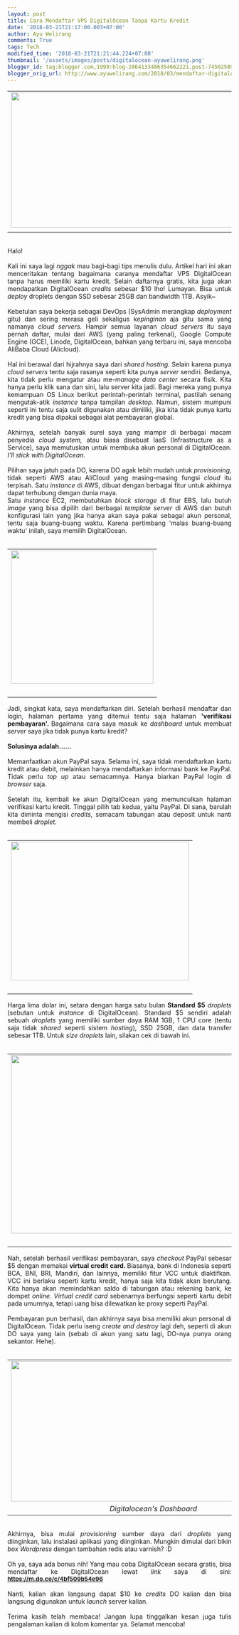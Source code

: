 ```yaml
---
layout: post
title: Cara Mendaftar VPS DigitalOcean Tanpa Kartu Kredit
date: '2018-03-21T21:17:00.003+07:00'
author: Ayu Welirang
comments: True
tags: Tech
modified_time: '2018-03-21T21:21:44.224+07:00'
thumbnail: '/assets/images/posts/digitalocean-ayuwelirang.png'
blogger_id: tag:blogger.com,1999:blog-2864133486354662221.post-7450258956119261268
blogger_orig_url: http://www.ayuwelirang.com/2018/03/mendaftar-digitalocean-tanpa-credit-card.html
---
```


<table align="center" cellpadding="0" cellspacing="0" class="tr-caption-container" style="margin-left: auto; margin-right: auto; text-align: center;"><tbody><tr><td style="text-align: center;"><a href="https://3.bp.blogspot.com/--wN-WmNjs1Y/WrJdrOZLdoI/AAAAAAAAF04/P3fJd0kprMAXcLeI7pb95lVgBJP7BOHvwCLcBGAs/s1600/digitalocean-ayuwelirang.png" imageanchor="1" style="margin-left: auto; margin-right: auto;"><img border="0" data-original-height="645" data-original-width="1351" height="304" src="https://3.bp.blogspot.com/--wN-WmNjs1Y/WrJdrOZLdoI/AAAAAAAAF04/P3fJd0kprMAXcLeI7pb95lVgBJP7BOHvwCLcBGAs/s640/digitalocean-ayuwelirang.png" width="640" /></a></td></tr><tr><td class="tr-caption" style="text-align: center;"></td></tr></tbody></table><div style="text-align: justify;"><br /></div><div style="text-align: justify;">Halo!</div><div style="text-align: justify;"></div><div style="text-align: justify;"><br /></div><div style="text-align: justify;">Kali ini saya lagi <i>nggak</i> mau bagi-bagi tips menulis dulu. Artikel hari ini akan menceritakan tentang bagaimana caranya mendaftar VPS DigitalOcean tanpa harus memiliki kartu kredit. Selain daftarnya gratis, kita juga akan mendapatkan DigitalOcean <i>credits</i> sebesar $10 lho! Lumayan. Bisa untuk <i>deploy </i>droplets dengan SSD sebesar 25GB dan bandwidth 1TB. Asyik~</div><div style="text-align: justify;"><br /></div><div style="text-align: justify;">Kebetulan saya bekerja sebagai DevOps (SysAdmin merangkap <i>deployment </i>gitu) dan sering merasa geli sekaligus <i>kepinginan </i>aja gitu sama yang namanya <i>cloud servers. </i>Hampir semua layanan <i>cloud servers </i>itu saya pernah daftar, mulai dari AWS (yang paling terkenal), Google Compute Engine (GCE), Linode, DigitalOcean, bahkan yang terbaru ini, saya mencoba AliBaba Cloud (Alicloud).</div><div style="text-align: justify;"><br /></div><div style="text-align: justify;">Hal ini berawal dari hijrahnya saya dari <i>shared hosting. </i>Selain karena punya <i>cloud servers </i>tentu saja rasanya seperti kita punya <i>server </i>sendiri. Bedanya, kita tidak perlu mengatur atau me-<i>manage data center </i>secara fisik. Kita hanya perlu klik sana dan sini, lalu server kita jadi. Bagi mereka yang punya kemampuan OS Linux berikut perintah-perintah terminal, pastilah senang mengutak-atik <i>instance </i>tanpa tampilan <i>desktop. </i>Namun, sistem mumpuni seperti ini tentu saja sulit digunakan atau dimiliki, jika kita tidak punya kartu kredit yang bisa dipakai sebagai alat pembayaran global.</div><div style="text-align: justify;"><br /></div><div style="text-align: justify;">Akhirnya, setelah banyak surel saya yang mampir di berbagai macam<i> </i>penyedia <i>cloud system, </i>atau biasa disebuat IaaS (Infrastructure as a Service), saya memutuskan untuk membuka akun personal di DigitalOcean. <i>I'll stick with DigitalOcean.</i></div><div style="text-align: justify;"><br /></div><div style="text-align: justify;">Pilihan saya jatuh pada DO, karena DO agak lebih mudah untuk <i>provisioning, </i>tidak seperti AWS atau AliCloud yang masing-masing fungsi <i>cloud </i>itu terpisah. Satu <i>instance </i>di AWS, dibuat dengan berbagai fitur untuk akhirnya dapat terhubung dengan dunia maya.</div><div style="text-align: justify;"><i> </i></div><div style="text-align: justify;">Satu <i>instance</i> EC2, membutuhkan <i>block storage </i>di fitur EBS, lalu butuh <i>image </i>yang bisa dipilih dari berbagai <i>template server </i>di AWS dan butuh konfigurasi lain yang jika hanya akan saya pakai sebagai akun personal, tentu saja buang-buang waktu. Karena pertimbang 'malas buang-buang waktu' inilah, saya memilih DigitalOcean.</div><div style="text-align: justify;"><br /></div><table align="center" cellpadding="0" cellspacing="0" class="tr-caption-container" style="margin-left: auto; margin-right: auto; text-align: center;"><tbody><tr><td style="text-align: center;"><a href="https://4.bp.blogspot.com/-5xfl7LKY-v4/WrJm2o0dpUI/AAAAAAAAF1I/LVvfBzg4jeYnEDBHWtiz1oPgOC3o0LQ1wCLcBGAs/s1600/digitalocean-signup-ayuwelirang.png" imageanchor="1" style="margin-left: auto; margin-right: auto;"><img border="0" data-original-height="600" data-original-width="638" height="300" src="https://4.bp.blogspot.com/-5xfl7LKY-v4/WrJm2o0dpUI/AAAAAAAAF1I/LVvfBzg4jeYnEDBHWtiz1oPgOC3o0LQ1wCLcBGAs/s320/digitalocean-signup-ayuwelirang.png" width="320" /></a></td></tr><tr><td class="tr-caption" style="text-align: center;"><br /></td></tr></tbody></table><div style="text-align: justify;"><i></i></div><div style="text-align: justify;">Jadi, singkat kata, saya mendaftarkan diri. Setelah berhasil mendaftar dan login, halaman pertama yang ditemui tentu saja halaman <b>'verifikasi pembayaran'. </b>Bagaimana cara saya masuk ke <i>dashboard </i>untuk membuat <i>server </i>saya jika tidak punya kartu kredit?</div><div style="text-align: justify;"><br /><i></i></div><div style="text-align: justify;"><b>Solusinya adalah......</b></div><div style="text-align: justify;"><br /></div><div style="text-align: justify;">Memanfaatkan akun PayPal saya. Selama ini, saya tidak mendaftarkan kartu kredit atau debit, melainkan hanya mendaftarkan informasi bank ke PayPal. Tidak perlu <i>top up </i>atau semacamnya. Hanya biarkan PayPal login di <i>browser </i>saja.</div><div style="text-align: justify;"><b> </b><br /><i></i></div><div style="text-align: justify;">Setelah itu, kembali ke akun DigitalOcean yang memunculkan halaman verifikasi kartu kredit. Tinggal pilih tab kedua, yaitu PayPal. Di sana, barulah kita diminta mengisi <i>credits, </i>semacam tabungan atau deposit untuk nanti membeli <i>droplet.&nbsp;</i></div><div style="text-align: justify;"><br /></div><table align="center" cellpadding="0" cellspacing="0" class="tr-caption-container" style="margin-left: auto; margin-right: auto; text-align: center;"><tbody><tr><td style="text-align: center;"><a href="https://2.bp.blogspot.com/-Tslv0n-YEbs/WrJpJMcwAtI/AAAAAAAAF1Y/E7kPcrSF_D0NHKfLQgnDz-z_Q9N-YvrRQCLcBGAs/s1600/digitalocean-paypal-ayuwelirang.png" imageanchor="1" style="margin-left: auto; margin-right: auto;"><img border="0" data-original-height="644" data-original-width="824" height="312" src="https://2.bp.blogspot.com/-Tslv0n-YEbs/WrJpJMcwAtI/AAAAAAAAF1Y/E7kPcrSF_D0NHKfLQgnDz-z_Q9N-YvrRQCLcBGAs/s400/digitalocean-paypal-ayuwelirang.png" width="400" /></a></td></tr><tr><td class="tr-caption" style="text-align: center;"><br /></td></tr></tbody></table><div style="text-align: justify;"></div><div style="text-align: justify;"></div><div style="text-align: justify;">Harga lima dolar ini, setara dengan harga satu bulan <b>Standard $5</b> <i>droplets </i>(sebutan untuk <i>instance </i>di DigitalOcean). Standard $5 sendiri adalah sebuah <i>droplets </i>yang memiliki sumber daya RAM 1GB, 1 CPU core (tentu saja tidak <i>shared </i>seperti sistem <i>hosting</i>), SSD 25GB, dan data transfer sebesar 1TB. Untuk <i>size droplets </i>lain, silakan cek di bawah ini.</div><div style="text-align: justify;"><br /></div><table align="center" cellpadding="0" cellspacing="0" class="tr-caption-container" style="margin-left: auto; margin-right: auto; text-align: center;"><tbody><tr><td style="text-align: center;"><a href="https://2.bp.blogspot.com/-i1qC6mOwo6E/WrJo7RstBTI/AAAAAAAAF1U/AgeZVibfuGkGnuwFJ3nB0sIsBWs9AjNLwCLcBGAs/s1600/dropletpricing_ayuwelirang.png" imageanchor="1" style="margin-left: auto; margin-right: auto;"><img border="0" data-original-height="643" data-original-width="1022" height="401" src="https://2.bp.blogspot.com/-i1qC6mOwo6E/WrJo7RstBTI/AAAAAAAAF1U/AgeZVibfuGkGnuwFJ3nB0sIsBWs9AjNLwCLcBGAs/s640/dropletpricing_ayuwelirang.png" width="640" /></a></td></tr><tr><td class="tr-caption" style="text-align: center;"><br /></td></tr></tbody></table><div style="text-align: justify;"></div><div style="text-align: justify;">Nah, setelah berhasil verifikasi pembayaran, saya <i>checkout </i>PayPal sebesar $5 dengan memakai <b>virtual credit card. </b>Biasanya, bank di Indonesia seperti BCA, BNI, BRI, Mandiri, dan lainnya, memiliki fitur VCC untuk diaktifkan. VCC ini berlaku seperti kartu kredit, hanya saja kita tidak akan berutang. Kita hanya akan memindahkan saldo di tabungan atau rekening bank, ke dompet <i>online. Virtual credit card </i>sebenarnya berfungsi seperti kartu debit pada umumnya, tetapi uang bisa dilewatkan ke proxy seperti PayPal.</div><div style="text-align: justify;"><br /></div><div style="text-align: justify;">Pembayaran pun berhasil, dan akhirnya saya bisa memiliki akun personal di DigitalOcean. Tidak perlu iseng <i>create and destroy </i>lagi deh, seperti di akun DO saya yang lain (sebab di akun yang satu lagi, DO-nya punya orang sekantor. Hehe).</div><div style="text-align: justify;"><br /></div><table align="center" cellpadding="0" cellspacing="0" class="tr-caption-container" style="margin-left: auto; margin-right: auto; text-align: center;"><tbody><tr><td style="text-align: center;"><a href="https://2.bp.blogspot.com/-4DBsat-tBsA/WrJpVJ48LmI/AAAAAAAAF1c/LhMlwfX-XHc7YSMNcMJyaT2n5sgJmNXJACLcBGAs/s1600/digitalocean-home-ayuwelirang.png" imageanchor="1" style="margin-left: auto; margin-right: auto;"><img border="0" data-original-height="642" data-original-width="1288" height="316" src="https://2.bp.blogspot.com/-4DBsat-tBsA/WrJpVJ48LmI/AAAAAAAAF1c/LhMlwfX-XHc7YSMNcMJyaT2n5sgJmNXJACLcBGAs/s640/digitalocean-home-ayuwelirang.png" width="640" /></a></td></tr><tr><td class="tr-caption" style="text-align: center;"><i>Digitalocean's Dashboard</i></td></tr></tbody></table><div style="text-align: justify;"><br /></div><div style="text-align: justify;">Akhirnya, bisa mulai <i>provisioning </i>sumber daya dari <i>droplets </i>yang diinginkan, lalu instalasi aplikasi yang diinginkan. Mungkin dimulai dari bikin <i>box Wordpress </i>dengan tambahan redis atau varnish? :D</div><div style="text-align: justify;"><i></i></div><div style="text-align: justify;"><i></i></div><div style="text-align: justify;"><i></i></div><div style="text-align: justify;"><br />Oh ya, saya ada bonus nih! Yang mau coba DigitalOcean secara gratis, bisa mendaftar ke DigitalOcean lewat <i>link </i>saya di sini: <span style="font-size: small;"><a href="https://m.do.co/c/4bf509b54e96"><u><b>https://m.do.co/c/4bf509b54e96</b></u></a></span><br /><br />Nanti, kalian akan langsung dapat $10 ke <i>credits </i>DO kalian dan bisa langsung digunakan untuk <i>launch </i>server kalian.<br /><br /><i></i>Terima kasih telah membaca! Jangan lupa tinggalkan kesan juga tulis pengalaman kalian di kolom komentar ya. Selamat mencoba!<br /><i></i><br />&nbsp;</div><div style="text-align: justify;"><br /></div>
